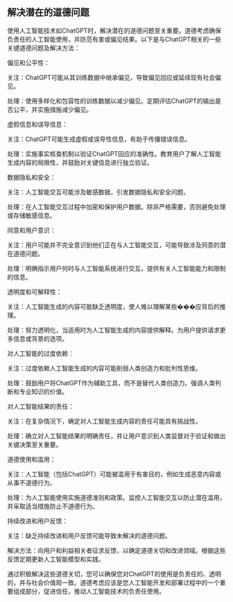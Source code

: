 ## 解决潜在的道德问题

使用人工智能技术如ChatGPT时，解决潜在的道德问题至关重要。道德考虑确保负责任的人工智能使用，并防范有害或偏见结果。以下是与ChatGPT相关的一些关键道德问题及解决方法：

偏见和公平性：

关注：ChatGPT可能从其训练数据中继承偏见，导致偏见回应或延续现有社会偏见。

处理：使用多样化和包容性的训练数据以减少偏见。定期评估ChatGPT的输出是否公平，并实施措施减少偏见。

虚假信息和误导信息：

关注：ChatGPT可能生成虚假或误导性信息，有助于传播错误信息。

处理：实施事实核查机制以验证ChatGPT回应的准确性。教育用户了解人工智能生成内容的局限性，并鼓励对关键信息进行独立验证。

数据隐私和安全：

关注：人工智能交互可能涉及敏感数据，引发数据隐私和安全问题。

处理：在人工智能交互过程中加密和保护用户数据。除非严格需要，否则避免处理或存储敏感信息。

同意和用户意识：

关注：用户可能并不完全意识到他们正在与人工智能交互，可能导致涉及同意的潜在道德问题。

处理：明确指示用户何时与人工智能系统进行交互。提供有关人工智能能力和限制的信息。

透明度和可解释性：

关注：人工智能生成的内容可能缺乏透明度，使人难以理解某些���应背后的推理。

处理：努力透明化，当适用时为人工智能生成的内容提供解释。为用户提供请求更多信息或背景的选项。

对人工智能的过度依赖：

关注：过度依赖人工智能生成的内容可能削弱人类创造力和批判性思维。

处理：鼓励用户将ChatGPT作为辅助工具，而不是替代人类创造力。强调人类判断和专业知识的价值。

对人工智能结果的责任：

关注：在复杂情况下，确定对人工智能生成内容的责任可能具有挑战性。

处理：确立对人工智能结果的明确责任，并让用户意识到人类监督对于验证和做出关键决策至关重要。

道德使用和滥用：

关注：人工智能（包括ChatGPT）可能被滥用于有害目的，例如生成恶意内容或从事不道德行为。

处理：为人工智能使用实施道德准则和政策。监控人工智能交互以防止潜在滥用，并采取适当措施防止不道德行为。

持续改进和用户反馈：

关注：缺乏持续改进和用户反馈可能导致未解决的道德问题。

解决方法：向用户和利益相关者征求反馈，以确定道德关切和改进领域。根据这些反馈定期更新人工智能模型和实践。

通过积极解决这些道德关切，您可以确保您对ChatGPT的使用是负责任的、透明的，并与社会价值观一致。道德考虑应该是您人工智能开发和部署过程中的一个重要组成部分，促进信任，推动人工智能技术的负责任使用。
